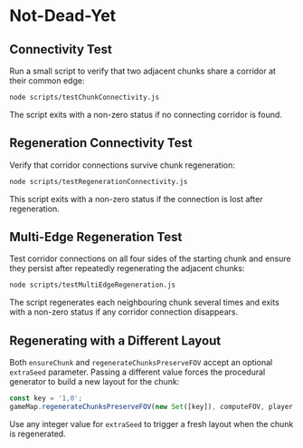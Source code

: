 # Not-Dead-Yet

## Connectivity Test

Run a small script to verify that two adjacent chunks share a corridor at their common edge:

```bash
node scripts/testChunkConnectivity.js
```

The script exits with a non-zero status if no connecting corridor is found.

## Regeneration Connectivity Test

Verify that corridor connections survive chunk regeneration:

```bash
node scripts/testRegenerationConnectivity.js
```

This script exits with a non-zero status if the connection is lost after regeneration.

## Multi-Edge Regeneration Test

Test corridor connections on all four sides of the starting chunk and ensure they persist after repeatedly regenerating the adjacent chunks:

```bash
node scripts/testMultiEdgeRegeneration.js
```

The script regenerates each neighbouring chunk several times and exits with a non-zero status if any corridor connection disappears.

## Regenerating with a Different Layout

Both `ensureChunk` and `regenerateChunksPreserveFOV` accept an optional
`extraSeed` parameter. Passing a different value forces the procedural generator
to build a new layout for the chunk:

```javascript
const key = '1,0';
gameMap.regenerateChunksPreserveFOV(new Set([key]), computeFOV, player, Date.now());
```

Use any integer value for `extraSeed` to trigger a fresh layout when the chunk
is regenerated.
